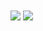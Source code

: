 <img align="center" src="https://github-readme-stats.vercel.app/api//?username=cotalini&theme=tokyonight&count_private=true&show_icons=true" />
<img align="center" src="https://github-readme-stats.vercel.app/api/wakatime?username=Cotali" />
